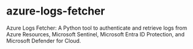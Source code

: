 # azure-logs-fetcher
Azure Logs Fetcher: A Python tool to authenticate and retrieve logs from Azure Resources, Microsoft Sentinel, Microsoft Entra ID Protection, and Microsoft Defender for Cloud.

